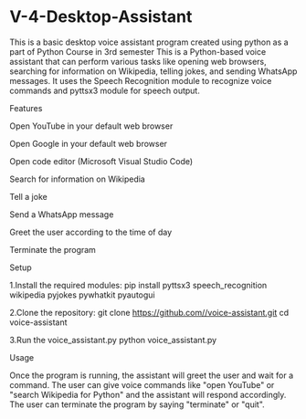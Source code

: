 # V-4-Desktop-Assistant
This is a basic desktop voice assistant program created using python as a part of Python Course in 3rd semester This is a Python-based voice assistant that can perform various tasks like opening web browsers, searching for information on Wikipedia, telling jokes, and sending WhatsApp messages. It uses the Speech Recognition module to recognize voice commands and pyttsx3 module for speech output.

Features

Open YouTube in your default web browser

Open Google in your default web browser

Open code editor (Microsoft Visual Studio Code)

Search for information on Wikipedia

Tell a joke

Send a WhatsApp message

Greet the user according to the time of day

Terminate the program

Setup

1.Install the required modules: pip install pyttsx3 speech_recognition wikipedia pyjokes pywhatkit pyautogui

2.Clone the repository: git clone https://github.com//voice-assistant.git cd voice-assistant

3.Run the voice_assistant.py python voice_assistant.py

Usage

Once the program is running, the assistant will greet the user and wait for a command. The user can give voice commands like "open YouTube" or "search Wikipedia for Python" and the assistant will respond accordingly. The user can terminate the program by saying "terminate" or "quit".
